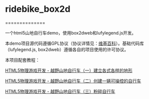 # ridebike_box2d
==============

一个html5山地自行车demo，使用box2dweb和lufylegend.js开发。

本demo项目源代码遵循GPL协议（协议详情见：[维基百科](https://en.wikipedia.org/wiki/GNU_General_Public_License)）。基础代码库（lufylegend.js, box2dweb）遵循各自的项目使用的许可协议。

本项目配套教程：

[HTML5物理游戏开发 - 越野山地自行车（一）建立各式各样的地形](http://blog.csdn.net/yorhomwang/article/details/19710537)

[HTML5物理游戏开发 - 越野山地自行车（二）创建一辆可操控的自行车](http://blog.csdn.net/yorhomwang/article/details/21300253)

[HTML5物理游戏开发 - 越野山地自行车（三）粉碎自行车](http://blog.csdn.net/yorhomwang/article/details/38278351)
